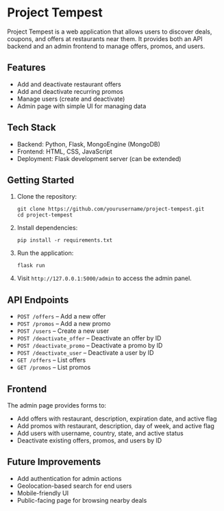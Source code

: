 # Project Tempest

Project Tempest is a web application that allows users to discover deals, coupons, and offers at restaurants near them. It provides both an API backend and an admin frontend to manage offers, promos, and users.

## Features
- Add and deactivate restaurant offers
- Add and deactivate recurring promos
- Manage users (create and deactivate)
- Admin page with simple UI for managing data

## Tech Stack
- Backend: Python, Flask, MongoEngine (MongoDB)
- Frontend: HTML, CSS, JavaScript
- Deployment: Flask development server (can be extended)

## Getting Started
1. Clone the repository:
   ```
   git clone https://github.com/yourusername/project-tempest.git
   cd project-tempest
   ```
2. Install dependencies:
   ```
   pip install -r requirements.txt
   ```
3. Run the application:
   ```
   flask run
   ```
4. Visit `http://127.0.0.1:5000/admin` to access the admin panel.

## API Endpoints
- `POST /offers` – Add a new offer
- `POST /promos` – Add a new promo
- `POST /users` – Create a new user
- `POST /deactivate_offer` – Deactivate an offer by ID
- `POST /deactivate_promo` – Deactivate a promo by ID
- `POST /deactivate_user` – Deactivate a user by ID
- `GET /offers` – List offers
- `GET /promos` – List promos

## Frontend
The admin page provides forms to:
- Add offers with restaurant, description, expiration date, and active flag
- Add promos with restaurant, description, day of week, and active flag
- Add users with username, country, state, and active status
- Deactivate existing offers, promos, and users by ID

## Future Improvements
- Add authentication for admin actions
- Geolocation-based search for end users
- Mobile-friendly UI
- Public-facing page for browsing nearby deals